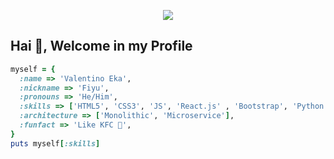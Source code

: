 <p align="center">
  <img src="https://64.media.tumblr.com/66ebcbe81725aa3a846e8ccd303e735f/tumblr_osv0xpm4F61tmp0dno1_500.gif">
</p>

## Hai 👋, Welcome in my Profile

```rb
myself = {
  :name => 'Valentino Eka',
  :nickname => 'Fiyu',
  :pronouns => 'He/Him',
  :skills => ['HTML5', 'CSS3', 'JS', 'React.js' , 'Bootstrap', 'Python', 'PHP', 'Three.js'],
  :architecture => ['Monolithic', 'Microservice'],
  :funfact => 'Like KFC 🐥',
}
puts myself[:skills]
```

